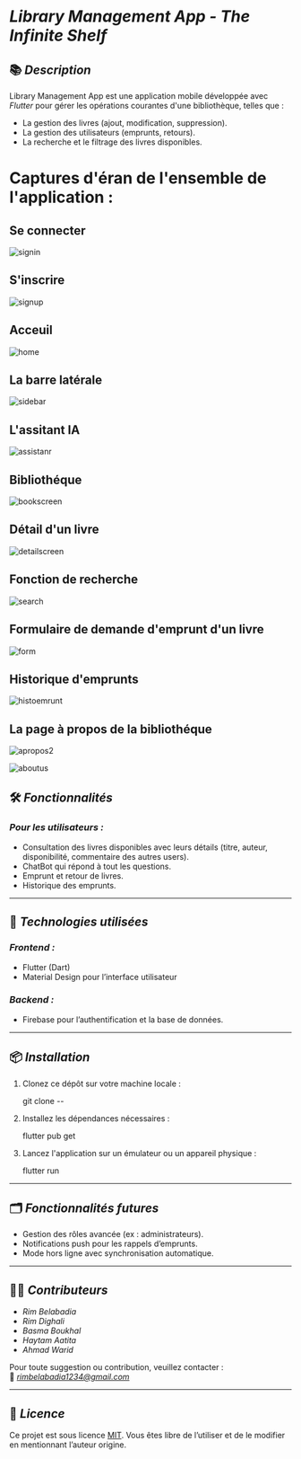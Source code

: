 # *Library Management App - The Infinite Shelf*  

## 📚 *Description*  
Library Management App est une application mobile développée avec *Flutter* pour gérer les opérations courantes d'une bibliothèque, telles que :  
- La gestion des livres (ajout, modification, suppression).  
- La gestion des utilisateurs (emprunts, retours).  
- La recherche et le filtrage des livres disponibles.  

# Captures d'éran de l'ensemble de l'application :

## Se connecter
![signin](https://github.com/user-attachments/assets/3126a9ae-158d-4323-8f43-7d70bc90eea1)

## S'inscrire
![signup](https://github.com/user-attachments/assets/eb89213b-affb-4374-8b83-993634ae5555)

## Acceuil
![home](https://github.com/user-attachments/assets/991d9d3d-b1ee-4059-986a-f4423d57c605)

## La barre latérale
![sidebar](https://github.com/user-attachments/assets/588c784c-c374-4507-bc99-468e0504d74c)

## L'assitant IA
![assistanr](https://github.com/user-attachments/assets/014c001a-f7f3-4cf1-8f57-83669c872ef4)


## Bibliothéque 
![bookscreen](https://github.com/user-attachments/assets/56cc8291-c6b7-4ce0-99cd-02e55dbf1420)

## Détail d'un livre 
![detailscreen](https://github.com/user-attachments/assets/bf61cbe0-1266-4746-bacc-b9980fa41814)

## Fonction de recherche 
![search](https://github.com/user-attachments/assets/31d1fb1a-f4d5-4d49-a70c-f7e78b84bfa8)

## Formulaire de demande d'emprunt d'un livre
![form](https://github.com/user-attachments/assets/8bc5e00b-bb6e-4f51-9644-e8229ca551b7)

## Historique d'emprunts
![histoemrunt](https://github.com/user-attachments/assets/5b6c1485-2f87-4133-9fd5-f111bb35667f)

## La page à propos de la bibliothéque
![apropos2](https://github.com/user-attachments/assets/dc9e4ecf-b4ca-4de8-bcbe-bad4448f7aed)

![aboutus](https://github.com/user-attachments/assets/be4fa682-5458-4f66-8373-96b91646677c)


## 🛠 *Fonctionnalités*  
### *Pour les utilisateurs :*  
- Consultation des livres disponibles avec leurs détails (titre, auteur, disponibilité, commentaire des autres users).
- ChatBot qui répond à tout les questions.
- Emprunt et retour de livres.  
- Historique des emprunts.  
 
---

## 🚀 *Technologies utilisées*  
### *Frontend :*  
- Flutter (Dart)  
- Material Design pour l’interface utilisateur  

### *Backend :*  
- Firebase pour l’authentification et la base de données.  

---

## 📦 *Installation*  
1. Clonez ce dépôt sur votre machine locale :  
   
   git clone --
     

2. Installez les dépendances nécessaires :  
   
   flutter pub get  
     

3. Lancez l'application sur un émulateur ou un appareil physique :  
     
   flutter run  
     

---

## 🗂 *Fonctionnalités futures*  
- Gestion des rôles avancée (ex : administrateurs).  
- Notifications push pour les rappels d’emprunts.  
- Mode hors ligne avec synchronisation automatique.  

---

## 👩‍💻 *Contributeurs*  
- *Rim Belabadia*
- *Rim Dighali*
- *Basma Boukhal*
- *Haytam Aatita*
- *Ahmad Warid*

Pour toute suggestion ou contribution, veuillez contacter :  
📧 *rimbelabadia1234@gmail.com*  

---

## 📜 *Licence*  
Ce projet est sous licence [MIT](https://opensource.org/licenses/MIT). Vous êtes libre de l’utiliser et de le modifier en mentionnant l’auteur origine.
